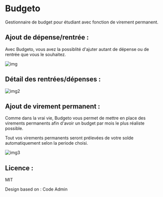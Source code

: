 # Budgeto
Gestionnaire de budget pour étudiant avec fonction de virement permanent.

## Ajout de dépense/rentrée :

Avec Budgeto, vous avez la possiblité d'ajuter autant de dépense ou de rentrée que vous le souhaitez.

![img](https://i.ibb.co/dmb6Jz2/dss.jpg)

## Détail des rentrées/dépenses :

![img2](https://i.ibb.co/XD4SJmm/dss2.jpg)

## Ajout de virement permanent :

Comme dans la vrai vie, Budgeto vous permet de mettre en place des virements permanents afin d'avoir un budget par mois le plus réaliste possible.

Tout vos virements permanents seront prélevées de votre solde automatiquement selon la periode choisi.

![img3](https://i.ibb.co/JKqxV0V/dss3.jpg)

## Licence :

MIT

Design based on : Code Admin
